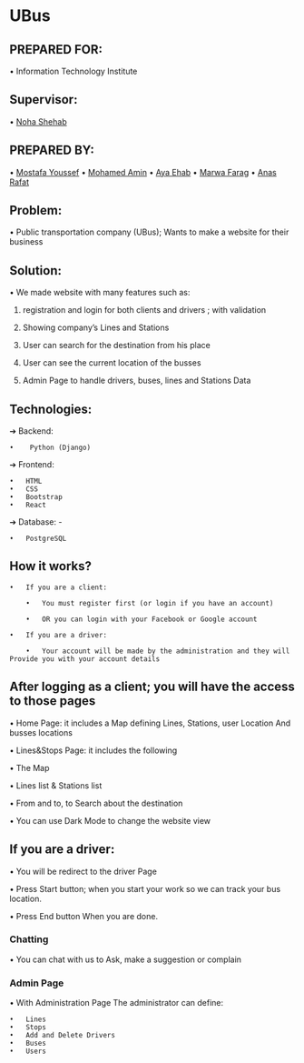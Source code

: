 # UBus

## PREPARED FOR:

• Information Technology Institute

## Supervisor:

• [Noha Shehab](https://github.com/NohaAShehab)

## PREPARED BY:

• [Mostafa Youssef](https://github.com/Mostafa-YMS)
• [Mohamed Amin](https://github.com/mohamed000123)
• [Aya Ehab](https://github.com/ayyaehab)
• [Marwa Farag](https://github.com/marwafarg)
• [Anas Rafat](https://github.com/anasRafat)

## Problem:

• Public transportation company (UBus); Wants to make a website for their business

## Solution:

• We made website with many features such as:

1. registration and login for both clients and drivers ; with validation

2. Showing company’s Lines and Stations

3. User can search for the destination from his place

4. User can see the current location of the busses

5. Admin Page to handle drivers, buses, lines and Stations Data

## Technologies:

➔ Backend:

    •	 Python (Django)

➔ Frontend:

    •	HTML
    •	CSS
    •	Bootstrap
    •	React

➔ Database: -

    •	PostgreSQL

## How it works?

    •	If you are a client:

        •	You must register first (or login if you have an account)

        •	OR you can login with your Facebook or Google account

    •	If you are a driver:

        •	Your account will be made by the administration and they will Provide you with your account details

## After logging as a client; you will have the access to those pages

• Home Page: it includes a Map defining Lines, Stations, user Location And busses locations

• Lines&Stops Page: it includes the following

• The Map

• Lines list & Stations list

• From and to, to Search about the destination

• You can use Dark Mode to change the website view

## If you are a driver:

• You will be redirect to the driver Page

• Press Start button; when you start your work so we can track your bus location.

• Press End button When you are done.

### Chatting

• You can chat with us to Ask, make a suggestion or complain

### Admin Page

• With Administration Page The administrator can define:

    •	Lines
    •	Stops
    •	Add and Delete Drivers
    •	Buses
    •	Users
